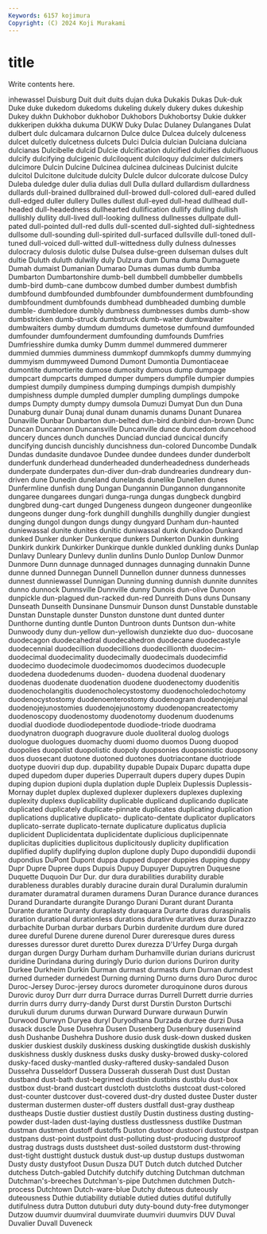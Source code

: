```yaml
---
Keywords: 6157 kojimura
Copyright: (C) 2024 Koji Murakami
---
```


# title

Write contents here.



inhewassel Duisburg Duit duit duits dujan
duka Dukakis Dukas Duk-duk Duke duke dukedom dukedoms dukeling dukely
dukery dukes dukeship Dukey dukhn Dukhobor dukhobor Dukhobors Dukhobortsy Dukie
dukker dukkeripen dukkha dukuma DUKW Duky Dulac Dulaney Dulanganes Dulat
dulbert dulc dulcamara dulcarnon Dulce dulce Dulcea dulcely dulceness dulcet
dulcetly dulcetness dulcets Dulci Dulcia dulcian Dulciana dulciana dulcianas Dulcibelle
dulcid Dulcie dulcification dulcified dulcifies dulcifluous dulcify dulcifying dulcigenic dulciloquent
dulciloquy dulcimer dulcimers dulcimore Dulcin Dulcine Dulcinea dulcinea dulcineas Dulcinist
dulcite dulcitol Dulcitone dulcitude dulcity Dulcle dulcor dulcorate dulcose Dulcy
Duleba duledge duler dulia dulias dull Dulla dullard dullardism dullardness
dullards dull-brained dullbrained dull-browed dull-colored dull-eared dulled dull-edged duller dullery
Dulles dullest dull-eyed dull-head dullhead dull-headed dull-headedness dullhearted dullification dullify
dulling dullish dullishly dullity dull-lived dull-looking dullness dullnesses dullpate dull-pated
dull-pointed dull-red dulls dull-scented dull-sighted dull-sightedness dullsome dull-sounding dull-spirited dull-surfaced
dullsville dull-toned dull-tuned dull-voiced dull-witted dull-wittedness dully dulness dulnesses dulocracy
dulosis dulotic dulse Dulsea dulse-green dulseman dulses dult dultie Duluth
duluth dulwilly duly Dulzura dum Duma duma Dumaguete Dumah dumaist
Dumanian Dumarao Dumas dumas dumb dumba Dumbarton Dumbartonshire dumb-bell dumbbell
dumbbeller dumbbells dumb-bird dumb-cane dumbcow dumbed dumber dumbest dumbfish dumbfound
dumbfounded dumbfounder dumbfounderment dumbfounding dumbfoundment dumbfounds dumbhead dumbheaded dumbing dumble
dumble- dumbledore dumbly dumbness dumbnesses dumbs dumb-show dumbstricken dumb-struck dumbstruck
dumb-waiter dumbwaiter dumbwaiters dumby dumdum dumdums dumetose dumfound dumfounded dumfounder
dumfounderment dumfounding dumfounds Dumfries Dumfriesshire dumka dumky Dumm dummel dummered
dummerer dummied dummies dumminess dummkopf dummkopfs dummy dummying dummyism dummyweed
Dumond Dumont Dumontia Dumontiaceae dumontite dumortierite dumose dumosity dumous dump
dumpage dumpcart dumpcarts dumped dumper dumpers dumpfile dumpier dumpies dumpiest
dumpily dumpiness dumping dumpings dumpish dumpishly dumpishness dumple dumpled dumpler
dumpling dumplings dumpoke dumps Dumpty dumpty dumpy dumsola Dumuzi Dumyat
Dun dun Duna Dunaburg dunair Dunaj dunal dunam dunamis dunams
Dunant Dunarea Dunaville Dunbar Dunbarton dun-belted dun-bird dunbird dun-brown Dunc
Duncan Duncannon Duncansville Duncanville dunce duncedom duncehood duncery dunces dunch
dunches Dunciad dunciad duncical duncify duncifying duncish duncishly duncishness dun-colored
Duncombe Dundalk Dundas dundasite dundavoe Dundee dundee dundees dunder dunderbolt
dunderfunk dunderhead dunderheaded dunderheadedness dunderheads dunderpate dunderpates dun-diver dun-drab dundrearies
dundreary dun-driven dune Dunedin duneland dunelands dunelike Dunellen dunes Dunfermline
dunfish dung Dungan Dungannin Dungannon dungannonite dungaree dungarees dungari dunga-runga
dungas dungbeck dungbird dungbred dung-cart dunged Dungeness dungeon dungeoner dungeonlike
dungeons dunger dung-fork dunghill dunghills dunghilly dungier dungiest dunging dungol
dungon dungs dungy dungyard Dunham dun-haunted duniewassal dunite dunites dunitic
duniwassal dunk dunkadoo Dunkard dunked Dunker dunker Dunkerque dunkers Dunkerton
Dunkin dunking Dunkirk dunkirk Dunkirker Dunkirque dunkle dunkled dunkling dunks
Dunlap Dunlavy Dunleary Dunlevy dunlin dunlins Dunlo Dunlop Dunlow Dunmor
Dunmore Dunn dunnage dunnaged dunnages dunnaging dunnakin Dunne dunne dunned
Dunnegan Dunnell Dunnellon dunner dunness dunnesses dunnest dunniewassel Dunnigan Dunning
dunning dunnish dunnite dunnites dunno dunnock Dunnsville Dunnville dunny Dunois
dun-olive Dunoon dunpickle dun-plagued dun-racked dun-red Dunreith Duns duns Dunsany
Dunseath Dunseith Dunsinane Dunsmuir Dunson dunst Dunstable dunstable Dunstan Dunstaple
dunster Dunston dunstone dunt dunted dunter Dunthorne dunting duntle Dunton
Duntroon dunts Duntson dun-white Dunwoody duny dun-yellow dun-yellowish dunziekte duo
duo- duocosane duodecagon duodecahedral duodecahedron duodecane duodecastyle duodecennial duodecillion duodecillions
duodecillionth duodecim- duodecimal duodecimality duodecimally duodecimals duodecimfid duodecimo duodecimole duodecimomos
duodecimos duodecuple duodedena duodedenums duoden- duodena duodenal duodenary duodenas duodenate
duodenation duodene duodenectomy duodenitis duodenocholangitis duodenocholecystostomy duodenocholedochotomy duodenocystostomy duodenoenterostomy duodenogram
duodenojejunal duodenojejunostomies duodenojejunostomy duodenopancreatectomy duodenoscopy duodenostomy duodenotomy duodenum duodenums duodial
duodiode duodiodepentode duodiode-triode duodrama duodynatron duograph duogravure duole duoliteral duolog
duologs duologue duologues duomachy duomi duomo duomos Duong duopod duopolies
duopolist duopolistic duopoly duopsonies duopsonistic duopsony duos duosecant duotone duotoned
duotones duotriacontane duotriode duotype duoviri dup dup. dupability dupable Dupaix
Duparc dupatta dupe duped dupedom duper duperies Duperrault dupers dupery
dupes Dupin duping dupion dupioni dupla duplation duple Dupleix Duplessis
Duplessis-Mornay duplet duplex duplexed duplexer duplexers duplexes duplexing duplexity duplexs
duplicability duplicable duplicand duplicando duplicate duplicated duplicately duplicate-pinnate duplicates duplicating
duplication duplications duplicative duplicato- duplicato-dentate duplicator duplicators duplicato-serrate duplicato-ternate duplicature
duplicatus duplicia duplicident Duplicidentata duplicidentate duplicious duplicipennate duplicitas duplicities duplicitous
duplicitously duplicity duplification duplified duplify duplifying duplon duplone duply Dupo
dupondidii dupondii dupondius DuPont Dupont duppa dupped dupper duppies dupping
duppy Dupr Dupre Dupree dups Dupuis Dupuy Dupuyer Dupuytren Duquesne
Duquette Duquoin Dur Dur. dur dura durabilities durability durable durableness
durables durably duracine durain dural Duralumin duralumin duramater duramatral duramen
duramens Duran Durance durance durances Durand Durandarte durangite Durango Durani
Durant durant Duranta Durante durante Duranty duraplasty duraquara Durarte duras
duraspinalis duration durational durationless durations durative duratives durax Durazzo durbachite
Durban durbar durbars Durbin durdenite durdum dure dured duree dureful
Durene durene durenol Durer dureresque dures duress duresses duressor duret
duretto Durex durezza D'Urfey Durga durgah durgan durgen Durgy Durham
durham Durhamville durian durians duricrust duridine Durindana during duringly Durio
durion durions Duriron durity Durkee Durkheim Durkin Durman durmast durmasts
durn Durnan durndest durned durneder durnedest Durning durning Durno durns
duro Duroc duroc Duroc-Jersey Duroc-jersey durocs durometer duroquinone duros durous
Durovic duroy Durr durr durra Durrace durras Durrell Durrett durrie
durries durrin durrs durry durry-dandy Durst durst Durstin Durston Durtschi
durukuli durum durums durwan Durward Durware durwaun Durwin Durwood Durwyn
Duryea duryl Duryodhana Durzada durzee durzi Dusa dusack duscle Duse
Dusehra Dusen Dusenberg Dusenbury dusenwind dush Dushanbe Dushehra Dushore dusio
dusk dusk-down dusked dusken duskier duskiest duskily duskiness dusking duskingtide
duskish duskishly duskishness duskly duskness dusks dusky dusky-browed dusky-colored dusky-faced
dusky-mantled dusky-raftered dusky-sandaled Duson Dussehra Dusseldorf Dussera Dusserah dusserah Dust
dust Dustan dustband dust-bath dust-begrimed dustbin dustbins dustblu dust-box dustbox
dust-brand dustcart dustcloth dustcloths dustcoat dust-colored dust-counter dustcover dust-covered dust-dry
dusted dustee Duster duster dusterman dustermen duster-off dusters dustfall dust-gray
dustheap dustheaps Dustie dustier dustiest dustily Dustin dustiness dusting dusting-powder
dust-laden dust-laying dustless dustlessness dustlike Dustman dustman dustmen dustoff dustoffs
Duston dustoor dustoori dustour dustpan dustpans dust-point dustpoint dust-polluting dust-producing
dustproof dustrag dustrags dusts dustsheet dust-soiled duststorm dust-throwing dust-tight dusttight
dustuck dustuk dust-up dustup dustups dustwoman Dusty dusty dustyfoot Dusun
Dusza DUT Dutch dutch dutched Dutcher dutchess Dutch-gabled Dutchify dutchify
dutching Dutchman dutchman Dutchman's-breeches Dutchman's-pipe Dutchmen dutchmen Dutch-process Dutchtown Dutch-ware-blue
Dutchy duteous duteously duteousness Duthie dutiability dutiable dutied duties dutiful
dutifully dutifulness dutra Dutton dutuburi duty duty-bound duty-free dutymonger Dutzow
duumvir duumviral duumvirate duumviri duumvirs DUV Duval Duvalier Duvall Duveneck
